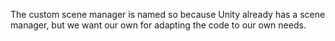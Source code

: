 The custom scene manager is named so because Unity already has a scene manager, but we want our own for adapting the code to our own needs.
